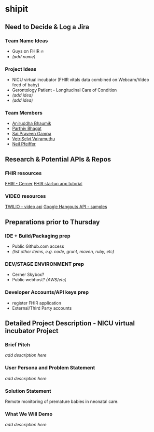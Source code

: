 # shipit
 
 
 
Need to Decide & Log a Jira
------------------------------
### Team Name Ideas
- Guys on FHIR &#128293;
- *(add name)*
 
 
### Project Ideas
- NICU virtual incubator (FHIR vitals data combined  on Webcam/Video feed of baby) 
- Gerontology Patient - Longitudinal Care of Condition
- *(add idea)*
- *(add idea)*
 
 
### Team Members
- [Aniruddha Bhaumik](Aniruddha.Bhaumik@cerner.com)
- [Parthiv Bhagat](Parthiv.Bhagat@cerner.com)
- [Sai Praveen Gampa](SaiPraveen.Gampa@cerner.com)
- [VetriSelvi Vairamuthu](VetriSelvi.Vairamuthu@cerner.com)
- [Neil Pfeiffer](Neil.Pfeiffer@cerner.com)
 
 
 
 
  
Research & Potential APIs & Repos
------------------------------
### FHIR resources
[FHIR - Cerner](http://fhir.cerner.com)
[FHIR startup app tutorial](http://engineering.cerner.com/smart-on-fhir-tutorial/#introduction)
 
 
### VIDEO resources
[TWILIO - video api](https://www.twilio.com/video)
[Google Hangouts API - samples](https://developers.google.com/+/hangouts/sample-apps)
 
 
 
 
  
Preparations prior to Thursday
------------------------------
### IDE + Build/Packaging prep
- Public Github.com access
- *(list other items, e.g. node, grunt, maven, ruby, etc)*
  
 
### DEV/STAGE ENVIRONMENT prep
- Cerner Skybox?
- Public webhost? *(AWS/etc)*
  
 
### Developer Accounts/API keys prep
- register FHIR application
- External/Third Party accounts
 
 
 
 
 
Detailed Project Description - NICU virtual incubator Project
------------------------------
### Brief Pitch
*add description here*
 
 
### User Persona and Problem Statement
*add description here*
 
 
### Solution Statement
Remote monitoring of premature babies in neonatal care.
 
 
### What We Will Demo
*add description here*
 
 


